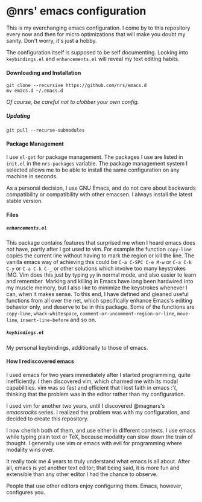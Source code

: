 # @nrs' emacs configuration

This is my everchanging emacs configuration. I come by to this repository
every now and then for micro optimizations that will make you
doubt my sanity. Don't worry, it's just a hobby.

The configuration itself is supposed to be self documenting. Looking into
`keybindings.el` and `enhancements.el` will reveal my text editing habits.

#### Downloading and Installation

    git clone --recursive https://github.com/nrs/emacs.d
    mv emacs.d ~/.emacs.d

*Of course, be careful not to clobber your own config.*

##### Updating

    git pull --recurse-submodules

#### Package Management

I use `el-get` for package management. The packages I use are listed in
`init.el` in the `nrs-packages` variable.
The package management system I selected allows me
to be able to install the same configuration on any machine in seconds.

As a personal decision, I use GNU Emacs, and do not care about backwards
compatibility or compatibility with other emacsen. I always install the latest
stable version.

#### Files
##### `enhancements.el`

This package contains features that surprised me when I heard emacs does not
have, partly after I got used to vim. For example the function `copy-line`
copies the current line without having to mark the region or kill the line.
The vanilla emacs way
of achieving this could be `C-a C-SPC C-e M-w` or `C-a C-k C-y` or `C-a C-k C-_`
or other solutions which involve too many keystrokes IMO. Vim does this just by
typing `yy` in normal mode, and also easier to learn and remember. Marking and
killing in Emacs have long been hardwired into my muscle memory, but I also like
to minimize the keystrokes whenever I can, when it makes sense. To this end, I
have defined and gleaned useful functions from all over the net, which
specifically enhance Emacs's editing behavior only, and deserve to be in this
package. Some of the functions are `copy-line`, `whack-whitespace`,
`comment-or-uncomment-region-or-line`, `move-line`, `insert-line-before` and so
on.

##### `keybindings.el`

My personal keybindings, additionally to those of emacs.

#### How I rediscovered emacs

I used emacs for two years immediately after I started programming, quite
inefficiently. I then discovered vim, which charmed me with its modal
capabilities. vim was so fast and efficient that I lost faith in emacs :'(, thinking
that the problem was in the editor rather than my configuration.

I used vim for another two years, until I discovered @magnars's *emacsrocks*
series. I realized the problem was with my configuration, and decided to create
this repository.

I now cherish both of them, and use either in different contexts. I use emacs while typing
plain text or TeX, because modality can slow down the train of thought. I
generally use vim or emacs with evil for programming where modality wins over.

It really took me 4 years to truly understand what emacs is all about. After
all, emacs is yet another text editor; that being said, it is more fun and extensible
than any other editor I had the chance to observe.

People that use other editors enjoy configuring them. Emacs, however, configures you.
